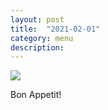 ```yaml
---
layout: post
title:  "2021-02-01"
category: menu
description: 
---
```



![]({{site.baseurl}}/assets/menu/2021-02-01.png)

Bon Appetit!

